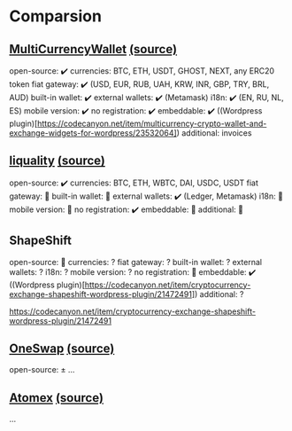 # Comparsion


## [MultiCurrencyWallet](https://swaponline.io) [(source)](https://github.com/swaponline)

open-source: ✔️
currencies: BTC, ETH, USDT, GHOST, NEXT, any ERC20 token
fiat gateway: ✔️ (USD, EUR, RUB, UAH, KRW, INR, GBP, TRY, BRL, AUD)
built-in wallet: ✔️
external wallets: ✔️ (Metamask)
i18n: ✔️ (EN, RU, NL, ES)
mobile version: ✔️
no registration: ✔️
embeddable: ✔️ ((Wordpress plugin)[https://codecanyon.net/item/multicurrency-crypto-wallet-and-exchange-widgets-for-wordpress/23532064])
additional: invoices


## [liquality](https://liquality.io/swap/) [(source)](https://github.com/liquality)

open-source: ✔️
currencies: BTC, ETH, WBTC, DAI, USDC, USDT
fiat gateway: 🚫
built-in wallet: 🚫
external wallets: ✔️ (Ledger, Metamask)
i18n: 🚫
mobile version: 🚫
no registration: ✔️
embeddable: 🚫
additional: 🚫


## ShapeShift

open-source: 🚫
currencies: ?
fiat gateway: ?
built-in wallet: ?
external wallets: ?
i18n: ?
mobile version: ?
no registration: 🚫
embeddable: ✔️ ((Wordpress plugin)[https://codecanyon.net/item/cryptocurrency-exchange-shapeshift-wordpress-plugin/21472491])
additional: ?

https://codecanyon.net/item/cryptocurrency-exchange-shapeshift-wordpress-plugin/21472491


## [OneSwap](https://www.oneswap.net/eth/swap) [(source)](https://github.com/oneswap)

open-source: ±
...


## [Atomex](https://wallet.atomex.me/) [(source)](https://github.com/atomex-me)

...